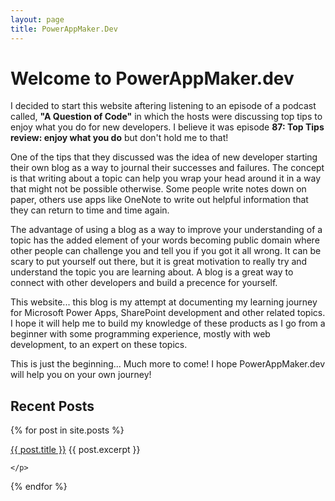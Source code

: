 ```yaml
---
layout: page
title: PowerAppMaker.Dev
---
```


# Welcome to PowerAppMaker.dev

I decided to start this website aftering listening to an episode of a podcast called, **"A Question of Code"** in which the hosts were discussing top tips to enjoy what you do for new developers. I believe it was episode **87: Top Tips review: enjoy what you do** but don't hold me to that!

One of the tips that they discussed was the idea of new developer starting their own blog as a way to journal their successes and failures. The concept is that writing about a topic can help you wrap your head around it in a way that might not be possible otherwise. Some people write notes down on paper, others use apps like OneNote to write out helpful information that they can return to time and time again.

The advantage of using a blog as a way to improve your understanding of a topic has the added element of your words becoming public domain where other people can challenge you and tell you if you got it all wrong. It can be scary to put yourself out there, but it is great motivation to really try and understand the topic you are learning about. A blog is a great way to connect with other developers and build a precence for yourself.

This website... this blog is my attempt at documenting my learning journey for Microsoft Power Apps, SharePoint development and other related topics. I hope it will help me to build my knowledge of these products as I go from a beginner with some programming experience, mostly with web development, to an expert on these topics.

This is just the beginning... Much more to come! I hope PowerAppMaker.dev will help you on your own journey!

## Recent Posts

<div>
  {% for post in site.posts %}
    <p>
      <a href="{{ post.url }}">{{ post.title }}</a>
      {{ post.excerpt }}

    </p>
  {% endfor %}
</div>
